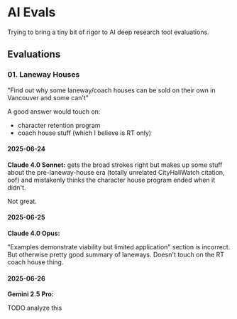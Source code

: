 # AI Evals

Trying to bring a tiny bit of rigor to AI deep research tool evaluations.

## Evaluations

### 01. Laneway Houses

"Find out why some laneway/coach houses can be sold on their own in Vancouver and some can't"

A good answer would touch on:

- character retention program
- coach house stuff (which I believe is RT only)

#### 2025-06-24

**Claude 4.0 Sonnet:** gets the broad strokes right but makes up some stuff about the pre-laneway-house era (totally unrelated CityHallWatch citation, oof) and mistakenly thinks the character house program ended when it didn't.

Not great.

#### 2025-06-25

**Claude 4.0 Opus:**

"Examples demonstrate viability but limited application" section is incorrect. But otherwise pretty good summary of laneways. Doesn't touch on the RT coach house thing.

#### 2025-06-26

**Gemini 2.5 Pro:**

TODO analyze this